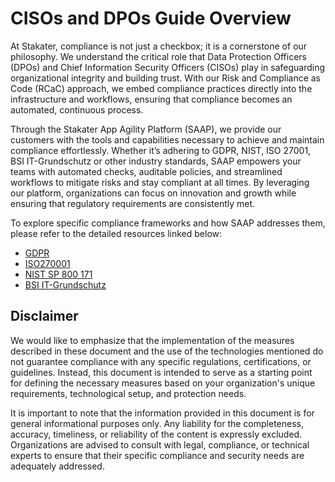 # CISOs and DPOs Guide Overview

At Stakater, compliance is not just a checkbox; it is a cornerstone of our philosophy. We understand the critical role that Data Protection Officers (DPOs) and Chief Information Security Officers (CISOs) play in safeguarding organizational integrity and building trust. With our Risk and Compliance as Code (RCaC) approach, we embed compliance practices directly into the infrastructure and workflows, ensuring that compliance becomes an automated, continuous process.

Through the Stakater App Agility Platform (SAAP), we provide our customers with the tools and capabilities necessary to achieve and maintain compliance effortlessly. Whether it’s adhering to GDPR, NIST, ISO 27001, BSI IT-Grundschutz  or other industry standards, SAAP empowers your teams with automated checks, auditable policies, and streamlined workflows to mitigate risks and stay compliant at all times. By leveraging our platform, organizations can focus on innovation and growth while ensuring that regulatory requirements are consistently met.

To explore specific compliance frameworks and how SAAP addresses them, please refer to the detailed resources linked below:

- [GDPR](gdpr-eu.md)
- [ISO270001](iso27k1.md)
- [NIST SP 800 171](nist-sp-800-171.md)
- [BSI IT-Grundschutz](bsi-it-grundschutz.md)

## Disclaimer

We would like to emphasize that the implementation of the measures described in these document and the use of the technologies mentioned do not guarantee compliance with any specific regulations, certifications, or guidelines. Instead, this document is intended to serve as a starting point for defining the necessary measures based on your organization's unique requirements, technological setup, and protection needs.

It is important to note that the information provided in this document is for general informational purposes only. Any liability for the completeness, accuracy, timeliness, or reliability of the content is expressly excluded. Organizations are advised to consult with legal, compliance, or technical experts to ensure that their specific compliance and security needs are adequately addressed.
